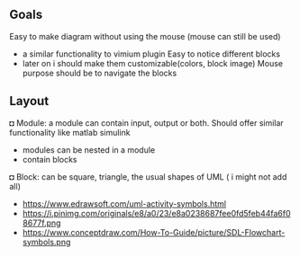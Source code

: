Goals
-----
Easy to make diagram without using the mouse (mouse can still be used)
 - a similar functionality to vimium plugin 
Easy to notice different blocks 
 - later on i should make them customizable(colors, block image)
Mouse purpose should be to navigate the blocks


Layout
--------
◘ Module: a module can contain input, output or both. Should offer similar functionality like matlab simulink
 - modules can be nested in a module
 - contain blocks
 
◘ Block: can be square, triangle, the usual shapes of UML ( i might not add all)
 - https://www.edrawsoft.com/uml-activity-symbols.html
 - https://i.pinimg.com/originals/e8/a0/23/e8a0238687fee0fd5feb44fa6f08677f.png
 - https://www.conceptdraw.com/How-To-Guide/picture/SDL-Flowchart-symbols.png

